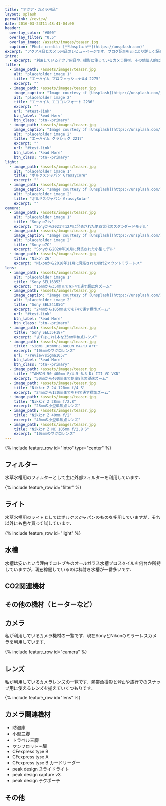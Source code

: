 ```yaml
---
title: "アクア・カメラ用品"
layout: splash
permalink: /review/
date: 2016-03-23T11:48:41-04:00
header:
  overlay_color: "#000"
  overlay_filter: "0.5"
  overlay_image: /assets/images/teaser.jpg
  caption: "Photo credit: [**Unsplash**](https://unsplash.com)"
excerpt: "アクア用品とカメラ用品のレビューページです．ブログ記事を元により詳しく記述していこうと考えています．"
intro:
  - excerpt: "利用しているアクア用品や，撮影に使っているカメラ機材，その他個人的に記事を残しておきたい物についてレビューや所感を書いていきます．"
filter:
  - image_path: /assets/images/teaser.jpg
    alt: "placeholder image 1"
    title: "エーハイム プロフェッショナル4 2275"
    excerpt: ""
  - image_path: /assets/images/teaser.jpg
    image_caption: "Image courtesy of [Unsplash](https://unsplash.com/)"
    alt: "placeholder image 2"
    title: "エーハイム エココンフォート 2236"
    excerpt: ""
    url: "#test-link"
    btn_label: "Read More"
    btn_class: "btn--primary"
  - image_path: /assets/images/teaser.jpg
    image_caption: "Image courtesy of [Unsplash](https://unsplash.com/)"
    alt: "placeholder image 2"
    title: "エーハイム クラシック 2217"
    excerpt: ""
    url: "#test-link"
    btn_label: "Read More"
    btn_class: "btn--primary"
light:
  - image_path: /assets/images/teaser.jpg
    alt: "placeholder image 1"
    title: "ボルクスジャパン GrassyCore"
    excerpt: ""
  - image_path: /assets/images/teaser.jpg
    image_caption: "Image courtesy of [Unsplash](https://unsplash.com/)"
    alt: "placeholder image 2"
    title: "ボルクスジャパン GrassySolar"
    excerpt: ""
camera:
  - image_path: /assets/images/teaser.jpg
    alt: "placeholder image 1"
    title: "Sony α7iv"
    excerpt: "Sonyから2021年12月に発売された第四世代のスタンダードモデル"
  - image_path: /assets/images/teaser.jpg
    image_caption: "Image courtesy of [Unsplash](https://unsplash.com/)"
    alt: "placeholder image 2"
    title: "Sony α7C"
    excerpt: "Sonyから2020年10月に発売された小型モデル"
  - image_path: /assets/images/teaser.jpg
    title: "Nikon Z6"
    excerpt: "Nikonから2018年11月に発売された初代Zマウントミラーレス"
lens:
  - image_path: /assets/images/teaser.jpg
    alt: "placeholder image 1"
    title: "Sony SEL1635Z"
    excerpt: "16mmから35mmまでをF4で通す超広角ズーム"
  - image_path: /assets/images/teaser.jpg
    image_caption: "Image courtesy of [Unsplash](https://unsplash.com/)"
    alt: "placeholder image 2"
    title: "Sony SEL24105G"
    excerpt: "24mmから105mmまでをF4で通す標準ズーム"
    url: "#test-link"
    btn_label: "Read More"
    btn_class: "btn--primary"
  - image_path: /assets/images/teaser.jpg
    title: "Sony SEL35F18F"
    excerpt: "まずはこれ1本な35mm単焦点レンズ"
  - image_path: /assets/images/teaser.jpg
    title: "Sigma 105mmF2.8DGDN MACRO art"
    excerpt: "105mmのマクロレンズ"
    url: "/review/sigma105/"
    btn_label: "Read More"
    btn_class: "btn--primary"
  - image_path: /assets/images/teaser.jpg
    title: "TAMRON 50-400mm F/4.5-6.3 Di III VC VXD"
    excerpt: "50mmから400mmまで倍率8倍の望遠ズーム"
  - image_path: /assets/images/teaser.jpg
    title: "Nikkor Z 24-120mm f/4 S"
    excerpt: "24mmから120mmまでをF4で通す標準ズーム"
  - image_path: /assets/images/teaser.jpg
    title: "Nikkor Z 28mm f/2.8"
    excerpt: "28mmの小型単焦点レンズ"
  - image_path: /assets/images/teaser.jpg
    title: "Nikkor Z 40mm f/2"
    excerpt: "40mmの小型単焦点レンズ"
  - image_path: /assets/images/teaser.jpg
    title: "Nikkor Z MC 105mm f/2.8 S"
    excerpt: "105mmのマクロレンズ"
---
```


{% include feature_row id="intro" type="center" %}


## フィルター

水草水槽用のフィルターとして主に外部フィルターを利用しています．

{% include feature_row id="filter" %}


## ライト

水草水槽用のライトとしてはボルクスジャパンのものを多用していますが，それ以外にも色々買って試しています．

{% include feature_row id="light" %}


## 水槽

水槽は安いという理由でコトブキのオールガラス水槽プロスタイルを何台か所持していますが，現在稼働しているのは枠付き水槽が一番多いです．


## CO2関連機材

## その他の機材（ヒーターなど）


## カメラ

私が利用しているカメラ機材の一覧です．現在SonyとNikonのミラーレスカメラを利用しています．

{% include feature_row id="camera" %}

## レンズ

私が利用しているカメラレンズの一覧です．熱帯魚撮影と登山や旅行でのスナップ用に使えるレンズを揃えていくつもりです．

{% include feature_row id="lens" %}



## カメラ関連機材

- 防湿庫
- 小型三脚
- トラベル三脚
- マンフロット三脚
- CFexpress type B
- CFexpress type A
- CFexpress type B カードリーダー
- peak design スライドライト
- peak design capture v3
- peak design テクポーチ


## その他


